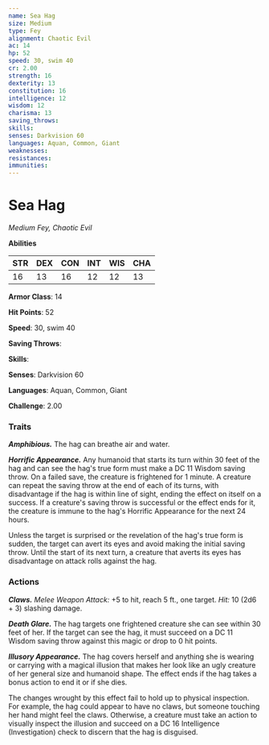 ```yaml
---
name: Sea Hag
size: Medium
type: Fey
alignment: Chaotic Evil
ac: 14
hp: 52
speed: 30, swim 40
cr: 2.00
strength: 16
dexterity: 13
constitution: 16
intelligence: 12
wisdom: 12
charisma: 13
saving_throws: 
skills: 
senses: Darkvision 60
languages: Aquan, Common, Giant
weaknesses:
resistances:
immunities:
---
```


# Sea Hag

*Medium Fey, Chaotic Evil*

**Abilities**

| STR | DEX | CON | INT | WIS | CHA |
| --- | --- | --- | --- | --- | --- |
| 16 | 13 | 16 | 12 | 12 | 13 |

**Armor Class**: 14

**Hit Points**: 52

**Speed**: 30, swim 40

**Saving Throws**: 

**Skills**: 

**Senses**: Darkvision 60

**Languages**: Aquan, Common, Giant

**Challenge**: 2.00


### Traits
***Amphibious.*** The hag can breathe air and water. 

***Horrific Appearance.*** Any humanoid that starts its turn within 30 feet of the hag and can see the hag's true form must make a DC 11 Wisdom saving throw. On a failed save, the creature is frightened for 1 minute. A creature can repeat the saving throw at the end of each of its turns, with disadvantage if the hag is within line of sight, ending the effect on itself on a success. If a creature's saving throw is successful or the effect ends for it, the creature is immune to the hag's Horrific Appearance for the next 24 hours.

Unless the target is surprised or the revelation of the hag's true form is sudden, the target can avert its eyes and avoid making the initial saving throw. Until the start of its next turn, a creature that averts its eyes has disadvantage on attack rolls against the hag.

### Actions
***Claws.*** *Melee Weapon Attack:* +5 to hit, reach 5 ft., one target. *Hit:* 10 (2d6 + 3) slashing damage. 

***Death Glare.*** The hag targets one frightened creature she can see within 30 feet of her. If the target can see the hag, it must succeed on a DC 11 Wisdom saving throw against this magic or drop to 0 hit points. 

***Illusory Appearance.*** The hag covers herself and anything she is wearing or carrying with a magical illusion that makes her look like an ugly creature of her general size and humanoid shape. The effect ends if the hag takes a bonus action to end it or if she dies.

The changes wrought by this effect fail to hold up to physical inspection. For example, the hag could appear to have no claws, but someone touching her hand might feel the claws. Otherwise, a creature must take an action to visually inspect the illusion and succeed on a DC 16 Intelligence (Investigation) check to discern that the hag is disguised.
